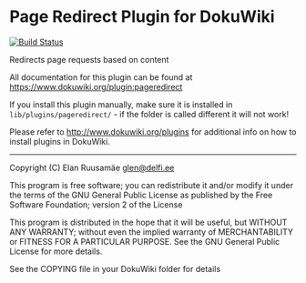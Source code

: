 Page Redirect Plugin for DokuWiki
=================================

[![Build Status](https://travis-ci.org/glensc/dokuwiki-plugin-pageredirect.svg?branch=master)](https://travis-ci.org/glensc/dokuwiki-plugin-pageredirect)

Redirects page requests based on content

All documentation for this plugin can be found at
https://www.dokuwiki.org/plugin:pageredirect

If you install this plugin manually, make sure it is installed in
`lib/plugins/pageredirect/` - if the folder is called different it
will not work!

Please refer to http://www.dokuwiki.org/plugins for additional info
on how to install plugins in DokuWiki.

----
Copyright (C) Elan Ruusamäe <glen@delfi.ee>

This program is free software; you can redistribute it and/or modify
it under the terms of the GNU General Public License as published by
the Free Software Foundation; version 2 of the License

This program is distributed in the hope that it will be useful,
but WITHOUT ANY WARRANTY; without even the implied warranty of
MERCHANTABILITY or FITNESS FOR A PARTICULAR PURPOSE.  See the
GNU General Public License for more details.

See the COPYING file in your DokuWiki folder for details
